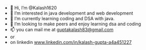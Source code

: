 - 👋 Hi, I’m @Kalash1620
- 👀 I’m interested in java development and web development
- 🌱 I’m currently learning coding and DSA with java.
- 💞️ I’m looking to make peers and enjoy learning dsa and coding
- 📫 you can mail me at guptakalash83@gmail.com
- or
- on linkedin www.linkedin.com/in/kalash-gupta-a4a451227



<!---
Kalash1620/Kalash1620 is a ✨ special ✨ repository because its `README.md` (this file) appears on your GitHub profile.
You can click the Preview link to take a look at your changes.
--->
